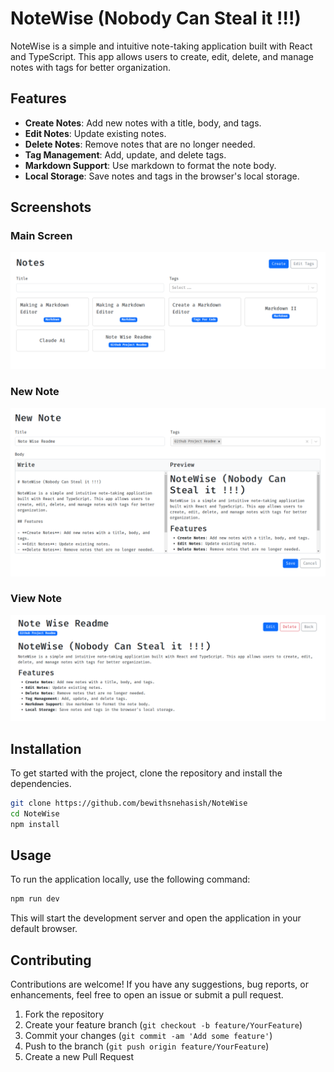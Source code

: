 

# NoteWise (Nobody Can Steal it !!!)

NoteWise is a simple and intuitive note-taking application built with React and TypeScript. This app allows users to create, edit, delete, and manage notes with tags for better organization. 

## Features

- **Create Notes**: Add new notes with a title, body, and tags.
- **Edit Notes**: Update existing notes.
- **Delete Notes**: Remove notes that are no longer needed.
- **Tag Management**: Add, update, and delete tags.
- **Markdown Support**: Use markdown to format the note body.
- **Local Storage**: Save notes and tags in the browser's local storage.

## Screenshots

### Main Screen
![NoteWise Main Screen](/public/Mainscreen.png)

### New Note
![New Note Screen](/public/NewNote.png)

### View Note
![View Note Screen](/public/ViewNote.png)

## Installation

To get started with the project, clone the repository and install the dependencies.

```bash
git clone https://github.com/bewithsnehasish/NoteWise
cd NoteWise
npm install
```

## Usage

To run the application locally, use the following command:

```bash
npm run dev
```

This will start the development server and open the application in your default browser.

## Contributing

Contributions are welcome! If you have any suggestions, bug reports, or enhancements, feel free to open an issue or submit a pull request.

1. Fork the repository
2. Create your feature branch (`git checkout -b feature/YourFeature`)
3. Commit your changes (`git commit -am 'Add some feature'`)
4. Push to the branch (`git push origin feature/YourFeature`)
5. Create a new Pull Request
